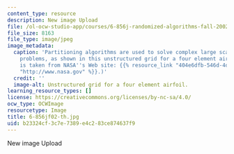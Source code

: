 ```yaml
---
content_type: resource
description: New image Upload
file: /ol-ocw-studio-app/courses/6-856j-randomized-algorithms-fall-2002/b23324cf3c7e7389e4c283ce874637f9_6-856jf02-th.jpg
file_size: 8163
file_type: image/jpeg
image_metadata:
  caption: 'Partitioning algorithms are used to solve complex large scale computational
    problems, as shown in this unstructured grid for a four element airfoil. (Image
    is taken from NASA''s Web site: {{% resource_link "404e6dfb-546d-4de6-b89a-72effaf31691"
    "http://www.nasa.gov" %}}.)'
  credit: ''
  image-alt: Unstructured grid for a four element airfoil.
learning_resource_types: []
license: https://creativecommons.org/licenses/by-nc-sa/4.0/
ocw_type: OCWImage
resourcetype: Image
title: 6-856jf02-th.jpg
uid: b23324cf-3c7e-7389-e4c2-83ce874637f9
---
```

New image Upload